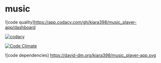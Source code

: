 # music
![code quality]https://app.codacy.com/gh/kiara398/music_player-app/dashboard 

[![codacy](https://app.codacy.com/gh/kiara398/music_player-app.png)](https://app.codacy.com/gh/kiara398/music_player-app/security)

[![Code Climate](https://codeclimate.com/github/kiara398/music_player-app.png)](https://codeclimate.com/github/kiara398/music_player-app)

![code dependencies] https://david-dm.org/kiara398/music_player-app.svg
